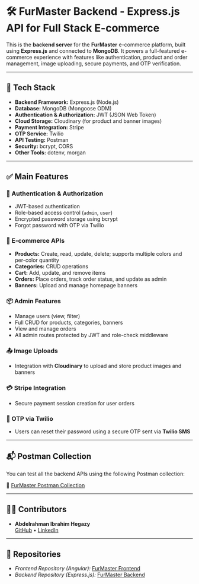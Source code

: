 # 🛠️ FurMaster Backend - Express.js API for Full Stack E-commerce

This is the **backend server** for the **FurMaster** e-commerce platform, built using **Express.js** and connected to **MongoDB**. It powers a full-featured e-commerce experience with features like authentication, product and order management, image uploading, secure payments, and OTP verification.

---

## 🚀 Tech Stack

- **Backend Framework:** Express.js (Node.js)
- **Database:** MongoDB (Mongoose ODM)
- **Authentication & Authorization:** JWT (JSON Web Token)
- **Cloud Storage:** Cloudinary (for product and banner images)
- **Payment Integration:** Stripe
- **OTP Service:** Twilio
- **API Testing:** Postman
- **Security:** bcrypt, CORS
- **Other Tools:** dotenv, morgan

---

## ✅ Main Features

### 🔐 Authentication & Authorization
- JWT-based authentication
- Role-based access control (`admin`, `user`)
- Encrypted password storage using bcrypt
- Forgot password with OTP via Twilio

### 🛒 E-commerce APIs
- **Products:** Create, read, update, delete; supports multiple colors and per-color quantity
- **Categories:** CRUD operations
- **Cart:** Add, update, and remove items
- **Orders:** Place orders, track order status, and update as admin
- **Banners:** Upload and manage homepage banners

### 📦 Admin Features
- Manage users (view, filter)
- Full CRUD for products, categories, banners
- View and manage orders
- All admin routes protected by JWT and role-check middleware

### 📤 Image Uploads
- Integration with **Cloudinary** to upload and store product images and banners

### 💳 Stripe Integration
- Secure payment session creation for user orders

### 📲 OTP via Twilio
- Users can reset their password using a secure OTP sent via **Twilio SMS**

---

## 📬 Postman Collection

You can test all the backend APIs using the following Postman collection:

🔗 [FurMaster Postman Collection](https://angular-proj.postman.co/workspace/angular-proj-Workspace~e8dd4cd0-4a00-4d31-8b89-eb03c7183e03/collection/26507427-d7b8fecb-0292-4113-9396-63366c8dd77f?action=share&creator=26507427&active-environment=26507427-7c58c67f-e62e-4d9b-908d-65711ed85bdb)

---
## 👨‍💻 Contributors

- **Abdelrahman Ibrahim Hegazy**  
  [GitHub](https://github.com/Hegazy02) • [LinkedIn](https://www.linkedin.com/in/abdelrhmanhegazy)

---

## 🔗 Repositories

- *Frontend Repository (Angular):* [FurMaster Frontend](https://github.com/Hegazy02/FurMaster-Front)
- *Backend Repository (Express.js):* [FurMaster Backend](https://github.com/Hegazy02/FurMaster-Back)

